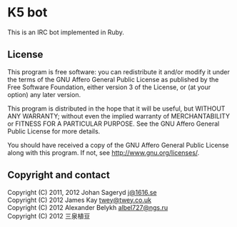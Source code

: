K5 bot
================================

This is an IRC bot implemented in Ruby.

License
--------------------------------
This program is free software: you can redistribute it and/or modify
it under the terms of the GNU Affero General Public License as
published by the Free Software Foundation, either version 3 of the
License, or (at your option) any later version.

This program is distributed in the hope that it will be useful,
but WITHOUT ANY WARRANTY; without even the implied warranty of
MERCHANTABILITY or FITNESS FOR A PARTICULAR PURPOSE.  See the
GNU Affero General Public License for more details.

You should have received a copy of the GNU Affero General Public License
along with this program. If not, see <http://www.gnu.org/licenses/>.

Copyright and contact
--------------------------------
Copyright (C) 2011, 2012 Johan Sageryd <j@1616.se>  
Copyright (C) 2012 James Kay <twey@twey.co.uk>  
Copyright (C) 2012 Alexander Belykh <albel727@ngs.ru>  
Copyright (C) 2012 三泉植豆
